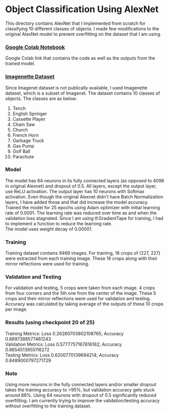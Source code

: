 # Object Classification Using AlexNet

This directory contains AlexNet that I implemented from scratch for classifying 10 different classes of objects. I made few modifications to the original AlexNet model to prevent overfitting on the dataset that I am using.


### [Google Colab Notebook](https://colab.research.google.com/drive/1WTPqnMhtksuRtFHIKObAgOBVREBihGs5?usp=sharing)
Google Colab link that contains the code as well as the outputs from the trained model.


### [Imagenette Dataset](https://github.com/fastai/imagenette)
Since Imagenet dataset is not publically available, I used Imagenette dataset, which is a subset of Imagenet. The dataset contains 10 classes of objects. The classes are as below:
1) Tench
2) English Springer
3) Cassette Player
4) Chain Saw
5) Church
6) French Horn
7) Garbage Truck
8) Gas Pump
9) Golf Ball
10) Parachute


### Model
The model has 64 neurons in its fully connected layers (as opposed to 4096 in original Alexnet) and dropout of 0.5. All layers, except the output layer, use ReLU activation. The output layer has 10 neurons with Softmax activation. Even though the original Alexnet didn't have Batch Normalization layers, I have added those and that did increase the model accuracy. <br/>
Trained the model for 25 epochs using Adam optimizer with initial learning rate of 0.0001. The learning rate was reduced over time as and when the validation loss stagnated. Since I am using tf.GradientTape for training, I had to implement a function to reduce the learning rate. <br/>
The model uses weight decay of 0.00001.


### Training
Training dataset contains 9469 images. For training, 16 crops of (227, 227) were extracted from each training image. These 16 crops along with their mirror reflections were used for training.


### Validation and Testing
For validation and testing, 5 crops were taken from each image. 4 crops from four corners and the 5th one from the center of the image. These 5 crops and their mirror reflections were used for validation and testing. Accuracy was calculated by taking average of the outputs of these 10 crops per image.


### Results (using checkpoint 20 of 25)
Training Metrics: Loss 0.26260703802108765; Accuracy 0.8897388577461243 <br/>
Validation Metrics: Loss 0.5777757167816162; Accuracy 0.8654513955116272 <br/>
Testing Metrics: Loss 0.6200770139694214; Accuracy 0.8489000797271729 <br/>


### Note
Using more neurons in the fully connected layers and/or smaller dropout takes the training accuracy to >95%, but validation accuracy gets stuck around 88%. Using 64 neurons with dropout of 0.5 significantly reduced overfitting. 
I am currently trying to improve the validation/testing accuracy without overfitting to the training dataset.
